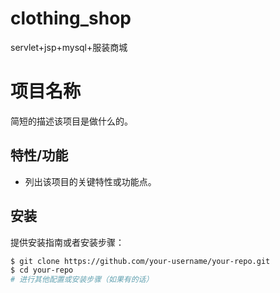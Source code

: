 # clothing_shop
servlet+jsp+mysql+服装商城

# 项目名称

简短的描述该项目是做什么的。

## 特性/功能

- 列出该项目的关键特性或功能点。

## 安装

提供安装指南或者安装步骤：

```bash
$ git clone https://github.com/your-username/your-repo.git
$ cd your-repo
# 进行其他配置或安装步骤（如果有的话）
